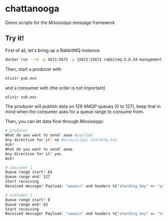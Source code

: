 # chattanooga
Demo scripts for the Mississippi message framework

## Try it!
First of all, let's bring up a RabbitMQ instance:

```sh
docker run --rm -p 5672:5672 -p 15672:15672 rabbitmq:3.8.34-management
```

Then, start a producer with
```sh
elixir pub.exs
```

and a consumer with (the order is not important)
```sh
elixir sub.exs
```

The producer will publish data on 128 AMQP queues (0 to 127), keep that
in mind when the consumer asks for a queue range to consume from.

Then, you can let data flow through Mississippi:
```sh
# producer
What do you want to send? aaaa #payload
Any direction for it? no #mississippi sharding key
Ack!
What do you want to send? aaaa
Any direction for it? yes
Ack!

# consumer 1
Queue range start? 64
Queue range end? 127
Start receiving
Received message! Payload: "aaaa\n" and headers %{"sharding_key" => "yes\n"} at ~U[2024-05-21 07:31:24Z]

# consumer 2
Queue range start? 0
Queue range end? 63
Start receiving
Received message! Payload: "aaaa\n" and headers %{"sharding_key" => "no\n"} at ~U[2024-05-21 07:31:11Z]
```
